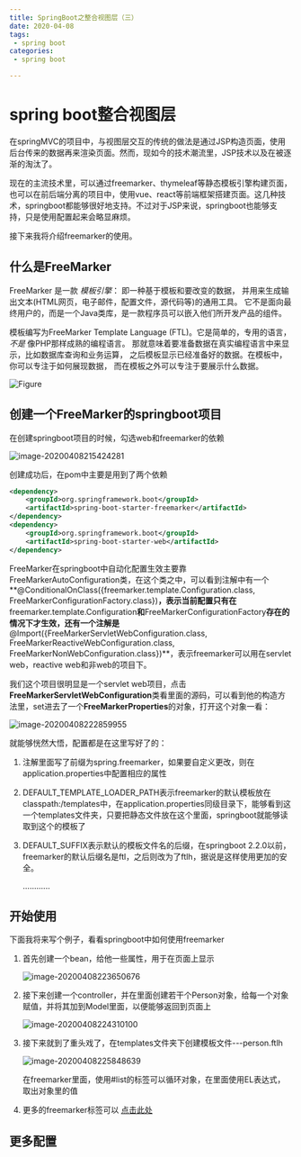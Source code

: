 ```yaml
---
title: SpringBoot之整合视图层（三）
date: 2020-04-08
tags:
 - spring boot
categories:
 - spring boot

---
```


# spring boot整合视图层

在springMVC的项目中，与视图层交互的传统的做法是通过JSP构造页面，使用后台传来的数据再来渲染页面。然而，现如今的技术潮流里，JSP技术以及在被逐渐的淘汰了。

现在的主流技术里，可以通过freemarker、thymeleaf等静态模板引擎构建页面，也可以在前后端分离的项目中，使用vue、react等前端框架搭建页面。这几种技术，springboot都能够很好地支持。不过对于JSP来说，springboot也能够支持，只是使用配置起来会略显麻烦。

接下来我将介绍freemarker的使用。

## 什么是FreeMarker

FreeMarker 是一款 *模板引擎*： 即一种基于模板和要改变的数据， 并用来生成输出文本(HTML网页，电子邮件，配置文件，源代码等)的通用工具。 它不是面向最终用户的，而是一个Java类库，是一款程序员可以嵌入他们所开发产品的组件。

模板编写为FreeMarker Template Language (FTL)。它是简单的，专用的语言， *不是* 像PHP那样成熟的编程语言。 那就意味着要准备数据在真实编程语言中来显示，比如数据库查询和业务运算， 之后模板显示已经准备好的数据。在模板中，你可以专注于如何展现数据， 而在模板之外可以专注于要展示什么数据。

![Figure](http://freemarker.foofun.cn/figures/overview.png)

## 创建一个FreeMarker的springboot项目

在创建springboot项目的时候，勾选web和freemarker的依赖

![image-20200408215424281](http://qiniuyun.zijie.fun/image-20200408215424281.png)

创建成功后，在pom中主要是用到了两个依赖

```xml
<dependency>
    <groupId>org.springframework.boot</groupId>
    <artifactId>spring-boot-starter-freemarker</artifactId>
</dependency>
<dependency>
    <groupId>org.springframework.boot</groupId>
    <artifactId>spring-boot-starter-web</artifactId>
</dependency>
```

FreeMarker在springboot中自动化配置生效主要靠FreeMarkerAutoConfiguration类，在这个类之中，可以看到注解中有一个**@ConditionalOnClass({freemarker.template.Configuration.class, FreeMarkerConfigurationFactory.class})**，表示当前配置只有在**freemarker.template.Configuration**和**FreeMarkerConfigurationFactory**存在的情况下才生效，还有一个注解是**@Import({FreeMarkerServletWebConfiguration.class, FreeMarkerReactiveWebConfiguration.class, FreeMarkerNonWebConfiguration.class})**，表示freemarker可以用在servlet web，reactive web和非web的项目下。

我们这个项目很明显是一个servlet web项目，点击**FreeMarkerServletWebConfiguration**类看里面的源码，可以看到他的构造方法里，set进去了一个**FreeMarkerProperties**的对象，打开这个对象一看：

![image-20200408222859955](http://qiniuyun.zijie.fun/image-20200408222859955.png)

就能够恍然大悟，配置都是在这里写好了的：

1. 注解里面写了前缀为spring.freemarker，如果要自定义更改，则在application.properties中配置相应的属性

2. DEFAULT_TEMPLATE_LOADER_PATH表示freemarker的默认模板放在classpath:/templates中，在application.properties同级目录下，能够看到这一个templates文件夹，只要把静态文件放在这个里面，springboot就能够读取到这个的模板了

3. DEFAULT_SUFFIX表示默认的模板文件名的后缀，在springboot 2.2.0以前，freemarker的默认后缀名是ftl，之后则改为了ftlh，据说是这样使用更加的安全。

   ............

## 开始使用

下面我将来写个例子，看看springboot中如何使用freemarker

1. 首先创建一个bean，给他一些属性，用于在页面上显示

   ![image-20200408223650676](http://qiniuyun.zijie.fun/image-20200408223650676.png)

2. 接下来创建一个controller，并在里面创建若干个Person对象，给每一个对象赋值，并将其加到Model里面，以便能够返回到页面上

   ![image-20200408224310100](http://qiniuyun.zijie.fun/image-20200408224310100.png)

3. 接下来就到了重头戏了，在templates文件夹下创建模板文件---person.ftlh

   ![image-20200408225848639](http://qiniuyun.zijie.fun/image-20200408225848639.png)

   在freemarker里面，使用#list的标签可以循环对象，在里面使用EL表达式，取出对象里的值

4. 更多的freemarker标签可以 [点击此处](http://freemarker.foofun.cn/dgui.html)

## 更多配置

